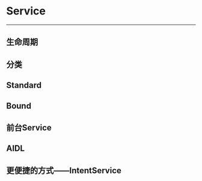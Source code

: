 # Service

***

## 生命周期

## 分类

## Standard

## Bound

## 前台Service

## AIDL

## 更便捷的方式——IntentService